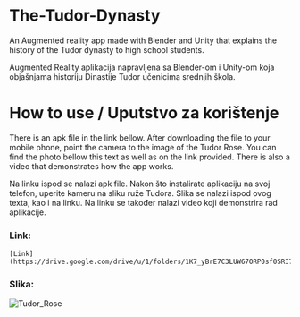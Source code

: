 # The-Tudor-Dynasty

An Augmented reality app made with Blender and Unity that explains the history of the Tudor dynasty to high school students.

Augmented Reality aplikacija napravljena sa Blender-om i Unity-om koja objašnjama historiju Dinastije Tudor učenicima srednjih škola. 

# How to use / Uputstvo za korištenje 

There is an apk file in the link bellow. After downloading the file to your mobile phone, point the camera to the image of the Tudor Rose. You can find the photo bellow this text as well as on the link provided. There is also a video that demonstrates how the app works.

Na linku ispod se nalazi apk file. Nakon što instalirate aplikaciju na svoj telefon, uperite kameru na sliku ruže Tudora. Slika se nalazi ispod ovog texta, kao i na linku. Na linku se također nalazi video koji demonstrira rad aplikacije.     

### Link: 
	[Link](https://drive.google.com/drive/u/1/folders/1K7_yBrE7C3LUW67ORP0sf0SRI7TRebmE)

### Slika:
![Tudor_Rose](https://github.com/user-attachments/assets/37ed1436-8551-4592-a44f-f93d631a6524)
